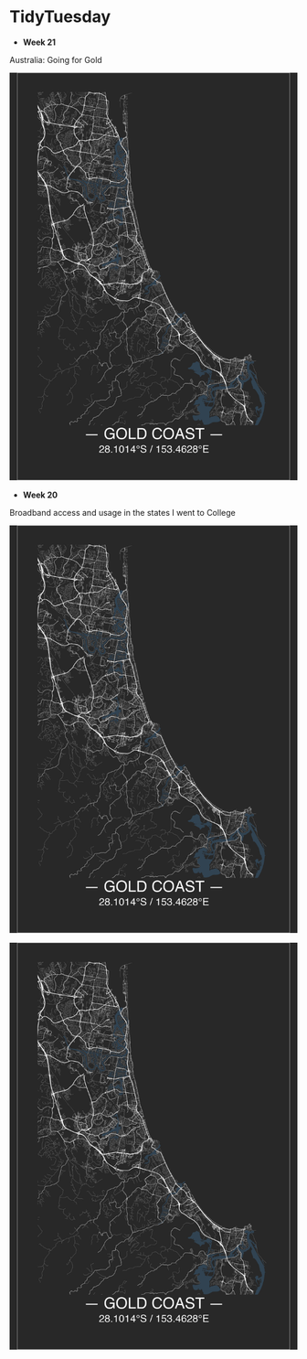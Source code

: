 # TidyTuesday

- **Week 21**

Australia: Going for Gold

![](https://github.com/andybridger/chartoftheweek/blob/main/2021/week36.png?raw=true)

- **Week 20** 

Broadband access and usage in the states I went to College

![](https://github.com/andybridger/chartoftheweek/blob/main/2021/week36.png?raw=true)

![](https://github.com/andybridger/chartoftheweek/blob/main/2021/week36.png?raw=true)
